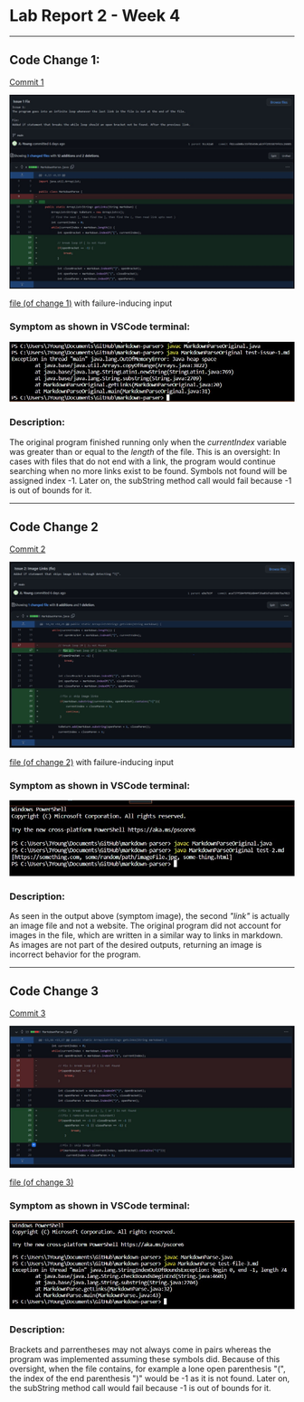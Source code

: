# Lab Report 2 - Week 4
---
## Code Change 1: 

[Commit 1](https://github.com/JL-Young/markdown-parser/commit/f82ced60bc55f85450cab3ff2955879f63c26885)

![change-1](lab-report-2/markdown-parser_change-1-code.jpg)

[file (of change 1)](https://jl-young.github.io/cse15l-lab-reports/lab-report-2/test-issue-1.md) with failure-inducing input

### Symptom as shown in VSCode terminal:

![change-1-symptom](lab-report-2/markdown-parser_change-1_symptom.jpg)

### Description:

The original program finished running only when the _currentIndex_ variable was greater than or equal to the _length_ of the file. This is an oversight: In cases with files that do not end with a link, the program would continue searching when no more links exist to be found. Symbols not found will be assigned index -1. Later on, the subString method call would fail because -1 is out of bounds for it.

---

## Code Change 2

[Commit 2](https://github.com/JL-Young/markdown-parser/commit/ace737f584f6f02d844f39a05d7eb598b7ba7023)

![change-2](lab-report-2/markdown-parser_change-2-code.jpg)

[file (of change 2)](https://jl-young.github.io/cse15l-lab-reports/lab-report-2/test-2.md) with failure-inducing input

### Symptom as shown in VSCode terminal:

![change-2-symptom](lab-report-2/markdown-parser_change-2_symptom.jpg)

### Description:
As seen in the output above (symptom image), the second _"link"_ is actually an image file and not a website. The original program did not account for images in the file, which are written in a similar way to links in markdown. As images are not part of the desired outputs, returning an image is incorrect behavior for the program.

---

## Code Change 3
[Commit 3]()

![change-3](lab-report-2/markdown-parser_change-3-code.jpg)

[file (of change 3)](https://jl-young.github.io/cse15l-lab-reports/lab-report-2/test-file-3.md)

### Symptom as shown in VSCode terminal:

![change-3-symptom](lab-report-2/markdown-parser_change-3_symptom.jpg)

### Description:
Brackets and parrentheses may not always come in pairs whereas the program was implemented assuming these symbols did. Because of this oversight, when the file contains, for example a lone open parenthesis "(", the index of the end parenthesis ")" would be -1 as it is not found. Later on, the subString method call would fail because -1 is out of bounds for it.